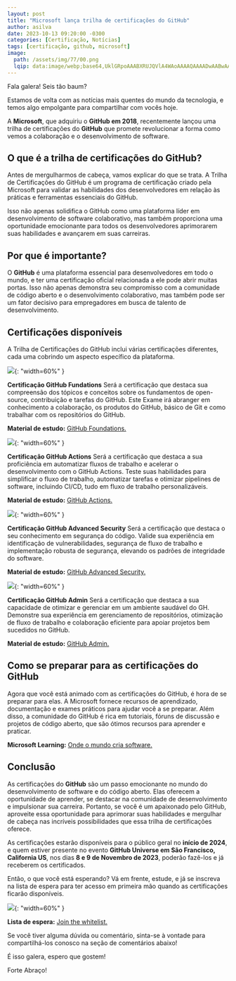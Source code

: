 ```yaml
---
layout: post
title: "Microsoft lança trilha de certificações do GitHub"
author: asilva
date: 2023-10-13 09:20:00 -0300
categories: [Certificação, Notícias]
tags: [certificação, github, microsoft]
image:
  path: /assets/img/77/00.png
  lqip: data:image/webp;base64,UklGRpoAAABXRUJQVlA4WAoAAAAQAAAADwAABwAAQUxQSDIAAAARL0AmbZurmr57yyIiqE8oiG0bejIYEQTgqiDA9vqnsUSI6H+oAERp2HZ65qP/VIAWAFZQOCBCAAAA8AEAnQEqEAAIAAVAfCWkAALp8sF8rgRgAP7o9FDvMCkMde9PK7euH5M1m6VWoDXf2FkP3BqV0ZYbO6NA/VFIAAAA
---
```


Fala galera! Seis tão baum?

Estamos de volta com as notícias mais quentes do mundo da tecnologia, e temos algo empolgante para compartilhar com vocês hoje. 

A **Microsoft**, que adquiriu o **GitHub em 2018**, recentemente lançou uma trilha de certificações do **GitHub** que promete revolucionar a forma como vemos a colaboração e o desenvolvimento de software. 

## **O que é a trilha de certificações do GitHub?**

Antes de mergulharmos de cabeça, vamos explicar do que se trata. A Trilha de Certificações do GitHub é um programa de certificação criado pela Microsoft para validar as habilidades dos desenvolvedores em relação às práticas e ferramentas essenciais do GitHub. 

Isso não apenas solidifica o GitHub como uma plataforma líder em desenvolvimento de software colaborativo, mas também proporciona uma oportunidade emocionante para todos os desenvolvedores aprimorarem suas habilidades e avançarem em suas carreiras.

## **Por que é importante?**

O **GitHub** é uma plataforma essencial para desenvolvedores em todo o mundo, e ter uma certificação oficial relacionada a ele pode abrir muitas portas. Isso não apenas demonstra seu compromisso com a comunidade de código aberto e o desenvolvimento colaborativo, mas também pode ser um fator decisivo para empregadores em busca de talento de desenvolvimento.

## **Certificações disponíveis**

A Trilha de Certificações do GitHub inclui várias certificações diferentes, cada uma cobrindo um aspecto específico da plataforma. 

![](/assets/img/77/01.jpeg){: "width=60%" } 

**Certificação GitHub Fundations** Será a certificação que destaca sua compreensão dos tópicos e conceitos sobre os fundamentos de open-source, contribuição e tarefas do GitHub.
Este Exame irá abranger em conhecimento a colaboração, os produtos do GitHub, básico de Git e como trabalhar com os repositórios do GitHub.

**Material de estudo:** <a href="https://learn.microsoft.com/en-us/collections/o1njfe825p602p" target="_blank"> GitHub Foundations.</a> 

![](/assets/img/77/02.jpeg){: "width=60%" } 

**Certificação GitHub Actions** Será a certificação que destaca a sua proficiência em automatizar fluxos de trabalho e acelerar o desenvolvimento com o GitHub Actions. Teste suas habilidades para simplificar o fluxo de trabalho, automatizar tarefas e otimizar pipelines de software, incluindo CI/CD, tudo em fluxo de trabalho personalizáveis.

**Material de estudo:** <a href="https://learn.microsoft.com/en-us/collections/n5p4a5z7keznp5" target="_blank"> GitHub Actions.</a> 

![](/assets/img/77/03.jpeg){: "width=60%" } 

**Certificação GitHub Advanced Security** Será a certificação que destaca o seu conhecimento em segurança do código. Valide sua experiência em identificação de vulnerabilidades, segurança de fluxo de trabalho e implementação robusta de segurança, elevando os padrões de integridade do software.

**Material de estudo:** <a href="https://learn.microsoft.com/en-us/collections/rqymc6yw8q5rey" target="_blank"> GitHub Advanced Security.</a> 

![](/assets/img/77/04.jpeg){: "width=60%" } 

**Certificação GitHub Admin** Será a certificação que destaca a sua capacidade de otimizar e gerenciar em um ambiente saudável do GH. Demonstre sua experiência em gerenciamento de repositórios, otimização de fluxo de trabalho e colaboração eficiente para apoiar projetos bem sucedidos no GitHub.

**Material de estudo:** <a href="https://learn.microsoft.com/en-us/collections/mom7u1gzjdxw03" target="_blank"> GitHub Admin.</a> 

## **Como se preparar para as certificações do GitHub**

Agora que você está animado com as certificações do GitHub, é hora de se preparar para elas. A Microsoft fornece recursos de aprendizado, documentação e exames práticos para ajudar você a se preparar. Além disso, a comunidade do GitHub é rica em tutoriais, fóruns de discussão e projetos de código aberto, que são ótimos recursos para aprender e praticar.

**Microsoft Learning:** <a href="https://learn.microsoft.com/pt-br/training/github/" target="_blank"> Onde o mundo cria software.</a> 

## **Conclusão**

As certificações do **GitHub** são um passo emocionante no mundo do desenvolvimento de software e do código aberto. Elas oferecem a oportunidade de aprender, se destacar na comunidade de desenvolvimento e impulsionar sua carreira. Portanto, se você é um apaixonado pelo GitHub, aproveite essa oportunidade para aprimorar suas habilidades e mergulhar de cabeça nas incríveis possibilidades que essa trilha de certificações oferece.

As certificações estarão disponíveis para o público geral no **início de 2024**, e quem estiver presente no evento **GitHub Universe em São Francisco, California US**, nos dias **8 e 9 de Novembro de 2023**, poderão fazê-los e já receberem os certificados.

Então, o que você está esperando? Vá em frente, estude, e já se inscreva na lista de espera para ter acesso em primeira mão quando as certificações ficarão disponíveis.

![](/assets/img/77/05.jpeg){: "width=60%" } 

**Lista de espera:** <a href="https://resources.github.com/learn/certifications/" target="_blank"> Join the whitelist.</a> 

Se você tiver alguma dúvida ou comentário, sinta-se à vontade para compartilhá-los conosco na seção de comentários abaixo!

É isso galera, espero que gostem!

Forte Abraço!